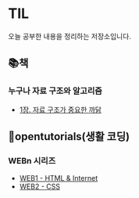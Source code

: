 # TIL

오늘 공부한 내용을 정리하는 저장소입니다.

## :books:책

### 누구나 자료 구조와 알고리즘
  - [1장. 자료 구조가 중요한 까닭](https://github.com/devyoon56/TIL/blob/main/Book/%EB%88%84%EA%B5%AC%EB%82%98%20%EC%9E%90%EB%A3%8C%20%EA%B5%AC%EC%A1%B0%EC%99%80%20%EC%95%8C%EA%B3%A0%EB%A6%AC%EC%A6%98/chapter1.md)

## :pushpin:opentutorials(생활 코딩)

### WEBn 시리즈
  - [WEB1 - HTML & Internet](https://github.com/devyoon56/TIL/blob/main/opentutorials/web/web1.md)
  - [WEB2 - CSS](https://github.com/devyoon56/TIL/blob/main/opentutorials/web/web2.md)